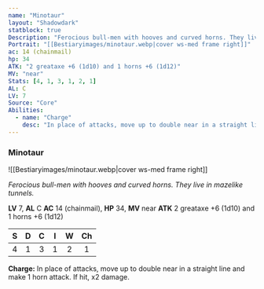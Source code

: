 ```yaml
---
name: "Minotaur"
layout: "Shadowdark"
statblock: true
Description: "Ferocious bull-men with hooves and curved horns. They live in mazelike tunnels."
Portrait: "[[Bestiaryimages/minotaur.webp|cover ws-med frame right]]"
ac: 14 (chainmail)
hp: 34
ATK: "2 greataxe +6 (1d10) and 1 horns +6 (1d12)"
MV: "near"
Stats: [4, 1, 3, 1, 2, 1]
AL: C
LV: 7
Source: "Core"
Abilities:
  - name: "Charge"
    desc: "In place of attacks, move up to double near in a straight line and make 1 horn attack. If hit, x2 damage."
---
```


### Minotaur

![[Bestiaryimages/minotaur.webp|cover ws-med frame right]]

_Ferocious bull-men with hooves and curved horns. They live in mazelike tunnels._

**LV** 7, **AL** C
**AC** 14 (chainmail), **HP** 34, **MV** near
**ATK** 2 greataxe +6 (1d10) and 1 horns +6 (1d12)

|  S  |  D  |  C  |  I  |  W  |  Ch  |
|:---:|:---:|:---:|:---:|:---:|:----:|
| 4 | 1 | 3 | 1 | 2 | 1 |

**Charge:** In place of attacks, move up to double near in a straight line and make 1 horn attack. If hit, x2 damage.

